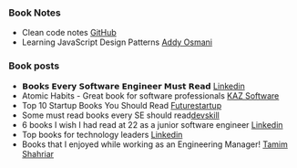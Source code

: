 ### Book Notes

- Clean code notes [GitHub](https://github.com/JuanCrg90/Clean-Code-Notes)
- Learning JavaScript Design Patterns [Addy Osmani](https://patterns.addy.ie/)

### Book posts
- 𝗕𝗼𝗼𝗸𝘀 𝗘𝘃𝗲𝗿𝘆 𝗦𝗼𝗳𝘁𝘄𝗮𝗿𝗲 𝗘𝗻𝗴𝗶𝗻𝗲𝗲𝗿 𝗠𝘂𝘀𝘁 𝗥𝗲𝗮𝗱 [Linkedin](https://www.linkedin.com/feed/update/urn:li:activity:7036953270904328192/)
- Atomic Habits - Great book for software professionals [KAZ Software](https://kaz.com.bd/blog/2021/5/7/atomic-habits-great-book-for-software-professionals)
- Top 10 Startup Books You Should Read [Futurestartup](https://futurestartup.com/2021/05/23/top-10-startup-books-you-should-read/)
- Some must read books every SE should read[devskill](https://devskill.com/blog/details/some-must-read-books-for-programmers)
- 6 books I wish I had read at 22 as a junior software engineer [Linkedin](https://www.linkedin.com/feed/update/urn:li:activity:7349763567107104768)
- Top books for technology leaders [Linkedin](https://www.linkedin.com/pulse/top-books-technology-leaders-tanaka-mutakwa/?trackingId=HSs30wSfRqW2aIPsoxFRqQ%3D%3D)
- Books that I enjoyed while working as an Engineering Manager! [Tamim Shahriar](https://www.linkedin.com/pulse/books-i-enjoyed-while-working-engineering-manager-tamim-shahriar/)